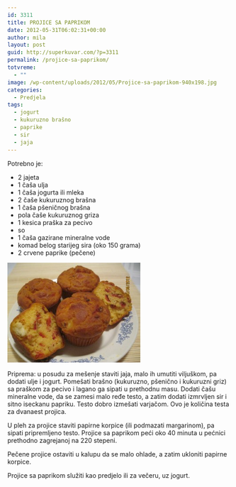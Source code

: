 ```yaml
---
id: 3311
title: PROJICE SA PAPRIKOM
date: 2012-05-31T06:02:31+00:00
author: mila
layout: post
guid: http://superkuvar.com/?p=3311
permalink: /projice-sa-paprikom/
totvreme:
  - ""
image: /wp-content/uploads/2012/05/Projice-sa-paprikom-940x198.jpg
categories:
  - Predjela
tags:
  - jogurt
  - kukuruzno brašno
  - paprike
  - sir
  - jaja
---
```

Potrebno je:

  * 2 jajeta
  * 1 čaša ulja
  * 1 čaša jogurta ili mleka
  * 2 čaše kukuruznog brašna
  * 1 čaša pšeničnog brašna
  * pola čaše kukuruznog griza
  * 1 kesica praška za pecivo
  * so
  * 1 čaša gazirane mineralne vode
  * komad belog starijeg sira (oko 150 grama)
  * 2 crvene paprike (pečene)

<img class="alignnone size-medium wp-image-3312" title="Projice sa paprikom" src="/wp-content/uploads/2012/05/Projice-sa-paprikom-300x225.jpg" alt="" width="300" height="225" /> 

Priprema: u posudu za mešenje staviti jaja, malo ih umutiti viljuškom, pa dodati ulje i jogurt. Pomešati brašno (kukuruzno, pšenično i kukuruzni griz) sa praškom za pecivo i lagano ga sipati u prethodnu masu. Dodati čašu mineralne vode, da se zamesi malo ređe testo, a zatim dodati izmrvljen sir i sitno iseckanu papriku. Testo dobro izmešati varjačom. Ovo je količina testa za dvanaest projica.

U pleh za projice staviti papirne korpice (ili podmazati margarinom), pa sipati pripremljeno testo. Projice sa paprikom peći oko 40 minuta u pećnici prethodno zagrejanoj na 220 stepeni.

Pečene projice ostaviti u kalupu da se malo ohlade, a zatim ukloniti papirne korpice.

Projice sa paprikom služiti kao predjelo ili za večeru, uz jogurt.